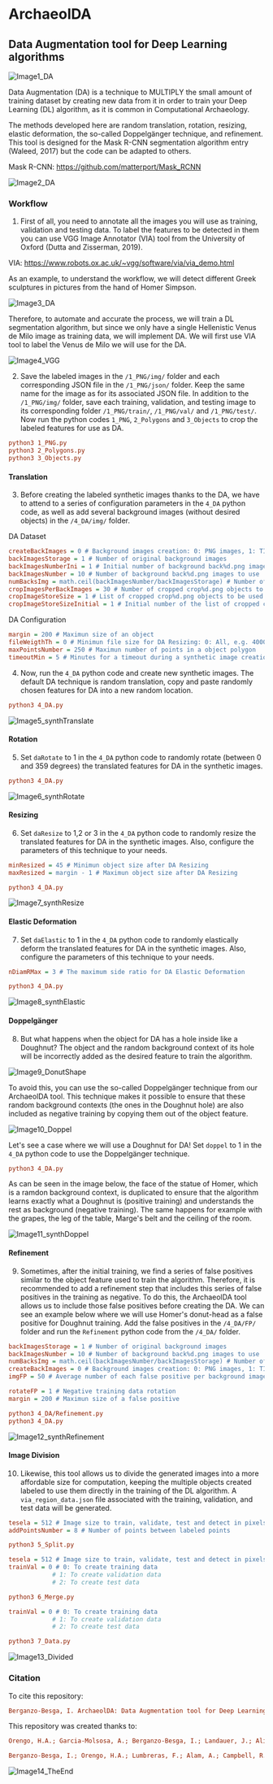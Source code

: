 # ArchaeolDA

## Data Augmentation tool for Deep Learning algorithms 

![Image1_DA](https://user-images.githubusercontent.com/75735764/222118906-95a9c04b-992e-4d36-b677-7c8ac4f46f3b.png)

Data Augmentation (DA) is a technique to MULTIPLY the small amount of training dataset by creating new data from it in order to train your Deep Learning (DL) algorithm, as it is common in Computational Archaeology.

The methods developed here are random translation, rotation, resizing, elastic deformation, the so-called Doppelgänger technique, and refinement. This tool is designed for the Mask R-CNN segmentation algorithm entry (Waleed, 2017) but the code can be adapted to others.

Mask R-CNN: https://github.com/matterport/Mask_RCNN

![Image2_DA](https://user-images.githubusercontent.com/75735764/222123050-5a8adc84-7de3-45a0-ae98-f35250befd30.png)

### Workflow

1. First of all, you need to annotate all the images you will use as training, validation and testing data. To label the features to be detected in them you can use VGG Image Annotator (VIA) tool from the University of Oxford (Dutta and Zisserman, 2019).

VIA: https://www.robots.ox.ac.uk/~vgg/software/via/via_demo.html

As an example, to understand the workflow, we will detect different Greek sculptures in pictures from the hand of Homer Simpson.

![Image3_DA](https://user-images.githubusercontent.com/75735764/222122147-3a9495fe-8ba8-466a-962c-c27775d570c5.png)

Therefore, to automate and accurate the process, we will train a DL segmentation algorithm, but since we only have a single Hellenistic Venus de Milo image as training data, we will implement DA. We will first use VIA tool to label the Venus de Milo we will use for the DA.

![Image4_VGG](https://user-images.githubusercontent.com/75735764/222122315-1090e58a-6983-45c0-9c42-a936e5e0b0e2.png)

2. Save the labeled images in the `/1_PNG/img/` folder and each corresponding JSON file in the `/1_PNG/json/` folder. Keep the same name for the image as for its associated JSON file. In addition to the `/1_PNG/img/` folder, save each training, validation, and testing image to its corresponding folder `/1_PNG/train/`, `/1_PNG/val/` and `/1_PNG/test/`. Now run the python codes `1_PNG`, `2_Polygons` and `3_Objects` to crop the labeled features for use as DA.

```ini
python3 1_PNG.py
python3 2_Polygons.py
python3 3_Objects.py
```

#### Translation

3. Before creating the labeled synthetic images thanks to the DA, we have to attend to a series of configuration parameters in the `4_DA` python code, as well as add several background images (without desired objects) in the `/4_DA/img/` folder.

DA Dataset

```ini
createBackImages = 0 # Background images creation: 0: PNG images, 1: TIFF images, 2: Already created
backImagesStorage = 1 # Number of original background images
backImagesNumberIni = 1 # Initial number of background back%d.png images to use
backImagesNumber = 10 # Number of background back%d.png images to use
numBacksImg = math.ceil(backImagesNumber/backImagesStorage) # Number of back%d.png per background image
cropImagesPerBackImages = 30 # Number of cropped crop%d.png objects to be in each background image
cropImageStoreSize = 1 # List of cropped crop%d.png objects to be used
cropImageStoreSizeInitial = 1 # Initial number of the list of cropped crop%d.png objects to be used
```

DA Configuration

```ini
margin = 200 # Maximun size of an object
fileWeigthTh = 0 # Minimun file size for DA Resizing: 0: All, e.g. 4000: 4 KB
maxPointsNumber = 250 # Maximun number of points in a object polygon
timeoutMin = 5 # Minutes for a timeout during a synthetic image creation
```

4. Now, run the `4_DA` python code and create new synthetic images. The default DA technique is random translation, copy and paste randomly chosen features for DA into a new random location.

```ini
python3 4_DA.py
```

![Image5_synthTranslate](https://user-images.githubusercontent.com/75735764/222122341-7dced33d-824c-4e58-9af4-f907a2b2b1ff.png)

#### Rotation

5. Set `daRotate` to 1 in the `4_DA` python code to randomly rotate (between 0 and 359 degrees) the translated features for DA in the synthetic images.

```ini
python3 4_DA.py
```

![Image6_synthRotate](https://user-images.githubusercontent.com/75735764/222122345-95e71fe6-1fa9-454f-b78c-ad375882f28a.png)

#### Resizing

6. Set `daResize` to 1,2 or 3 in the `4_DA` python code to randomly resize the translated features for DA in the synthetic images. Also, configure the parameters of this technique to your needs.

```ini
minResized = 45 # Minimun object size after DA Resizing
maxResized = margin - 1 # Maximun object size after DA Resizing
```

```ini
python3 4_DA.py
```

![Image7_synthResize](https://user-images.githubusercontent.com/75735764/222122349-ba123892-9ec6-4b05-8660-da70cc3af05d.png)

#### Elastic Deformation

7. Set `daElastic` to 1 in the `4_DA` python code to randomly elastically deform the translated features for DA in the synthetic images. Also, configure the parameters of this technique to your needs.

```ini
nDiamRMax = 3 # The maximum side ratio for DA Elastic Deformation
```

```ini
python3 4_DA.py
```

![Image8_synthElastic](https://user-images.githubusercontent.com/75735764/222122354-277b8557-3cf3-457e-94e3-73d2d6e3e09b.png)

#### Doppelgänger

8. But what happens when the object for DA has a hole inside like a Doughnut? The object and the random background context of its hole will be incorrectly added as the desired feature to train the algorithm.

![Image9_DonutShape](https://user-images.githubusercontent.com/75735764/222122357-d7f2a43c-5973-49d4-a98a-b7c06db13fe8.png)

To avoid this, you can use the so-called Doppelgänger technique from our ArchaeolDA tool. This technique makes it possible to ensure that these random background contexts (the ones in the Doughnut hole) are also included as negative training by copying them out of the object feature.

![Image10_Doppel](https://user-images.githubusercontent.com/75735764/222122360-64ccb8c8-d9b7-4bd6-a652-90788c370148.png)

Let's see a case where we will use a Doughnut for DA! Set `doppel` to 1 in the `4_DA` python code to use the Doppelgänger technique.

```ini
python3 4_DA.py
```

As can be seen in the image below, the face of the statue of Homer, which is a ramdon background context, is duplicated to ensure that the algorithm learns exactly what a Doughnut is (positive training) and understands the rest as background (negative training). The same happens for example with the grapes, the leg of the table, Marge's belt and the ceiling of the room.

![Image11_synthDoppel](https://user-images.githubusercontent.com/75735764/222122365-78e1bb6c-96ca-46a5-9d7c-6a8865342e76.png)

#### Refinement

9. Sometimes, after the initial training, we find a series of false positives similar to the object feature used to train the algorithm. Therefore, it is recommended to add a refinement step that includes this series of false positives in the training as negative. To do this, the ArchaeolDA tool allows us to include those false positives before creating the DA. We can see an example below where we will use Homer's donut-head as a false positive for Doughnut training. Add the false positives in the `/4_DA/FP/` folder and run the `Refinement` python code from the `/4_DA/` folder.

```ini
backImagesStorage = 1 # Number of original background images
backImagesNumber = 10 # Number of background back%d.png images to use
numBacksImg = math.ceil(backImagesNumber/backImagesStorage) # Number of back%d.png per background image
createBackImages = 0 # Background images creation: 0: PNG images, 1: TIFF images, 2: Already created
imgFP = 50 # Average number of each false positive per background image

rotateFP = 1 # Negative training data rotation
margin = 200 # Maximun size of a false positive
```

```ini
python3 4_DA/Refinement.py
python3 4_DA.py
```

![Image12_synthRefinement](https://user-images.githubusercontent.com/75735764/222122371-a26d544a-1d57-40eb-b6f2-717eaa412472.png)

#### Image Division

10. Likewise, this tool allows us to divide the generated images into a more affordable size for computation, keeping the multiple objects created labeled to use them directly in the training of the DL algorithm. A `via_region_data.json` file associated with the training, validation, and test data will be generated.

```ini
tesela = 512 # Image size to train, validate, test and detect in pixels
addPointsNumber = 8 # Number of points between labeled points
```

```ini
python3 5_Split.py
```

```ini
tesela = 512 # Image size to train, validate, test and detect in pixels
trainVal = 0 # 0: To create training data
			# 1: To create validation data
			# 2: To create test data
```

```ini
python3 6_Merge.py
```

```ini
trainVal = 0 # 0: To create training data
			# 1: To create validation data
			# 2: To create test data
```

```ini
python3 7_Data.py
```

![Image13_Divided](https://user-images.githubusercontent.com/75735764/222122377-877f6ac9-48ef-4c25-b9f7-95cc463bc4d4.png)

### Citation

To cite this repository:

```ini
Berganzo-Besga, I. ArchaeolDA: Data Augmentation tool for Deep Learning algorithms. GitHub repository 2023. Available online: https://github.com/iberganzo/ArchaeolDA
```

This repository was created thanks to:

```ini
Orengo, H.A.; Garcia-Molsosa, A.; Berganzo-Besga, I.; Landauer, J.; Aliende, P.; Tres- Martínez, S. New developments in drone-based automated surface survey: Towards a functional and effective survey system. Archaeol. Prospect. 2021, 1–8. https://doi.org/10.1002/arp.1822
```

```ini
Berganzo-Besga, I.; Orengo, H.A.; Lumbreras, F.; Alam, A.; Campbell, R.; Gerrits, P.J.; Gregorio de Souza, J.; Khan, A.; Suárez-Moreno, M.; Tomaney, J.; Roberts, R.C., Petrie, C.A. Curriculum Learning-based Strategy for Archaeological Mound Features Detection from Historical Maps in Low-Density Areas in India and Pakistan. Sci. Rep. 2023, submitted.
```

![Image14_TheEnd](https://user-images.githubusercontent.com/75735764/222122766-5bfa6b09-9001-4c8f-9585-e2eafb08bab8.png)
